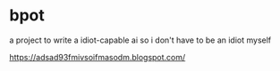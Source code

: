 # bpot
a project to write a idiot-capable ai so i don't have to be an idiot myself

https://adsad93fmivsoifmasodm.blogspot.com/